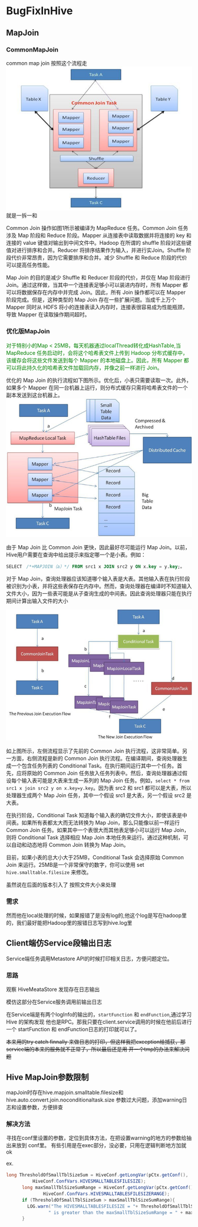 # BugFixInHive
## MapJoin
### CommonMapJoin 
common map join 按照这个流程走
![](../pics/Hive.jpeg)
就是一拆一和

Common Join 操作如图1所示被编译为 MapReduce 任务。Common Join 任务涉及 Map 阶段和 Reduce 阶段。Mapper 从连接表中读取数据并将连接的 key 和连接的 value 键值对输出到中间文件中。Hadoop 在所谓的 shuffle 阶段对这些键值对进行排序和合并。Reducer 将排序结果作为输入，并进行实Join。Shuffle 阶段代价非常昂贵，因为它需要排序和合并。减少 Shuffle 和 Reduce 阶段的代价可以提高任务性能。

Map Join 的目的是减少 Shuffle 和 Reducer 阶段的代价，并仅在 Map 阶段进行 Join。通过这样做，当其中一个连接表足够小可以装进内存时，所有 Mapper 都可以将数据保存在内存中并完成 Join。因此，所有 Join 操作都可以在 Mapper 阶段完成。但是，这种类型的 Map Join 存在一些扩展问题。当成千上万个 Mapper 同时从 HDFS 将小的连接表读入内存时，连接表很容易成为性能瓶颈，导致 Mapper 在读取操作期间超时。

### 优化版MapJoin

<font color = green>
对于特别小的Map < 25MB，每天机器通过localThread转化成HashTable,当 MapReduce 任务启动时，会将这个哈希表文件上传到 Hadoop 分布式缓存中，该缓存会将这些文件发送到每个 Mapper 的本地磁盘上。因此，所有 Mapper 都可以将此持久化的哈希表文件加载回内存，并像之前一样进行 Join。
</font>

优化的 Map Join 的执行流程如下图所示。优化后，小表只需要读取一次。此外，如果多个 Mapper 在同一台机器上运行，则分布式缓存只需将哈希表文件的一个副本发送到这台机器上。
![](../pics/RDBinHive.jpeg)

由于 Map Join 比 Common Join 更快，因此最好尽可能运行 Map Join。以前，Hive用户需要在查询中给出提示来指定哪一个是小表。例如：
```SQL
SELECT　/*+MAPJOIN（a）*/ FROM src1 x JOIN src2 y ON x.key = y.key;。
```
对于 Map Join，查询处理器应该知道哪个输入表是大表。其他输入表在执行阶段被识别为小表，并将这些表保存在内存中。然而，查询处理器在编译时不知道输入文件大小，因为一些表可能是从子查询生成的中间表。因此查询处理器只能在执行期间计算出输入文件的大小

![](../pics/25MB_limit.jpeg)

如上图所示，左侧流程显示了先前的 Common Join 执行流程，这非常简单。另一方面，右侧流程是新的 Common Join 执行流程。在编译期间，查询处理器生成一个包含任务列表的 Conditional Task。在执行期间运行其中一个任务。首先，应将原始的 Common Join 任务放入任务列表中。然后，查询处理器通过假设每个输入表可能是大表来生成一系列的 Map Join 任务。例如，`select * from src1 x join src2 y on x.key=y.key`。因为表 src2 和 src1 都可以是大表，所以处理器生成两个 Map Join 任务，其中一个假设 src1 是大表，另一个假设 src2 是大表。

在执行阶段，Conditional Task 知道每个输入表的确切文件大小，即使该表是中间表。如果所有表都太大而无法转换为 Map Join，那么只能像以前一样运行 Common Join 任务。如果其中一个表很大而其他表足够小可以运行 Map Join，则将 Conditional Task 选择相应 Map Join 本地任务来运行。通过这种机制，可以自动和动态地将 Common Join 转换为 Map Join。

目前，如果小表的总大小大于25MB，Conditional Task 会选择原始 Common Join 来运行。25MB是一个非常保守的数字，你可以使用 set `hive.smalltable.filesize` 来修改。

虽然说在后面的版本引入了 按照文件大小来处理

### 需求 

然而他在local处理的时候，如果报错了是没有log的,他这个log是写在hadoop里的，我们最好能把Hadoop里的报错日志写到hive.log里


## Client端仿Service段输出日志
Service端任务调用Metastore API的时候打印相关日志，方便问题定位。

### 思路 
观察 HiveMeataStore 发现存在日志输出

模仿这部分在Service服务调用前输出日志

在Service端是有两个logInfo的输出的，`startFunction` 和 `endFunction`,通过学习 Hive 的架构发现 他也是RPC。那我只要在client.service调用的时候在他前后进行一个 startFunction 和 endFunction日志的打印就可以了。

~~本来用的try catch finnally 来做日志的打印，但这样我把exception给捕获，那service端的本来的服务就不正常了，所以最后还是用 开一个tmp的办法来解决问题~~

## Hive MapJoin参数限制

mapJoin时存在hive.mapjoin.smalltable.filesize和 hive.auto.convert.join.noconditionaltask.size 参数过大问题，添加warning日志和设置参数，方便排查
### 解决方法

寻找在conf里设置的参数，定位到具体方法，在把设置warning的地方的参数给抽出来放到 conf里。
有些引用是在exec部分，没必要，只用在逻辑判断地方加就ok

ex.
```java
long ThresholdOfSmallTblSizeSum = HiveConf.getLongVar(pCtx.getConf(),
          HiveConf.ConfVars.HIVESMALLTABLESFILESIZE);
      long maxSmallTblSizeSumRange = HiveConf.getLongVar(pCtx.getConf(),
              HiveConf.ConfVars.HIVESMALLTABLESFILESIZERANGE);
      if (ThresholdOfSmallTblSizeSum > maxSmallTblSizeSumRange){
        LOG.warn("The HIVESMALLTABLESFILESIZE = "+ ThresholdOfSmallTblSizeSum +
                " is greater than the maxSmallTblSizeSumRange = " + maxSmallTblSizeSumRange);
      }
```





